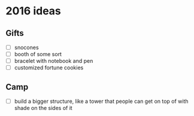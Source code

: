 # 2016 ideas

## Gifts

- [ ] snocones
- [ ] booth of some sort
- [ ] bracelet with notebook and pen
- [ ] customized fortune cookies

## Camp
- [ ] build a bigger structure, like a tower that people can get on top of with shade on the sides of it
